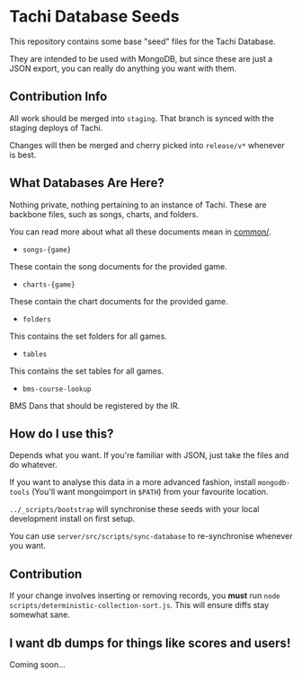# Tachi Database Seeds

This repository contains some base "seed" files for the Tachi Database.

They are intended to be used with MongoDB, but since these are just a JSON export, you can
really do anything you want with them.

## Contribution Info

All work should be merged into `staging`. That branch is synced with the staging deploys of Tachi.

Changes will then be merged and cherry picked into `release/v*` whenever is best.

## What Databases Are Here?

Nothing private, nothing pertaining to an instance of Tachi. These are backbone files, such
as songs, charts, and folders.

You can read more about what all these documents mean in [common/](https://github.com/TNG-dev/Tachi/tree/staging/common).

- `songs-{game}`

These contain the song documents for the provided game.

- `charts-{game}`

These contain the chart documents for the provided game.

- `folders`

This contains the set folders for all games.

- `tables`

This contains the set tables for all games.

- `bms-course-lookup`

BMS Dans that should be registered by the IR.

## How do I use this?

Depends what you want. If you're familiar with JSON, just
take the files and do whatever.

If you want to analyse this data in a more advanced fashion,
install `mongodb-tools` (You'll want mongoimport in `$PATH`) from your favourite location.

`../_scripts/bootstrap` will synchronise these seeds with your local development install on first setup.

You can use `server/src/scripts/sync-database` to re-synchronise whenever you want.

## Contribution

If your change involves inserting or removing records, you **must** run `node scripts/deterministic-collection-sort.js`.
This will ensure diffs stay somewhat sane.

## I want db dumps for things like scores and users!

Coming soon...
